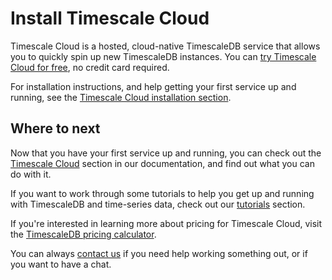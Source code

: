 # Install Timescale Cloud
Timescale Cloud is a hosted, cloud-native TimescaleDB service that allows you to
quickly spin up new TimescaleDB instances. You can
[try Timescale Cloud for free][sign-up], no credit card required.

For installation instructions, and help getting your first service up and
running, see the [Timescale Cloud installation section][cloud-install].

## Where to next
Now that you have your first service up and running, you can check out the
[Timescale Cloud][tsc-docs] section in our documentation, and
find out what you can do with it.

If you want to work through some tutorials to help you get up and running with
TimescaleDB and time-series data, check out our [tutorials][tutorials] section.

If you're interested in learning more about pricing for Timescale Cloud, visit
the [TimescaleDB pricing calculator][timescale-pricing].

You can always [contact us][contact] if you need help working something out, or
if you want to have a chat.


[sign-up]: https://www.timescale.com/timescale-signup
[timescale-pricing]: https://www.timescale.com/products#cloud-pricing
[contact]: https://www.timescale.com/contact
[tsc-docs]: cloud/:currentVersion:/index/
[tutorials]: /timescaledb/:currentVersion:/tutorials/
[cloud-install]: install/:currentVersion:/installation-cloud/
